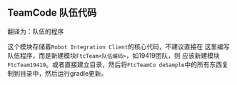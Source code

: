 ## TeamCode 队伍代码
翻译为：队伍的程序

这个模块存储着```Robot Integration Client```的核心代码，不建议直接在
这里编写队伍程序，而是新建模块```FtcTeam<队伍编码>```，如19419团队，则
应该新建模块```FtcTeam19419```。或者直接建立目录，然后将```FtcTeamCo
deSample```中的所有东西复制到目录中，然后运行gradle更新。